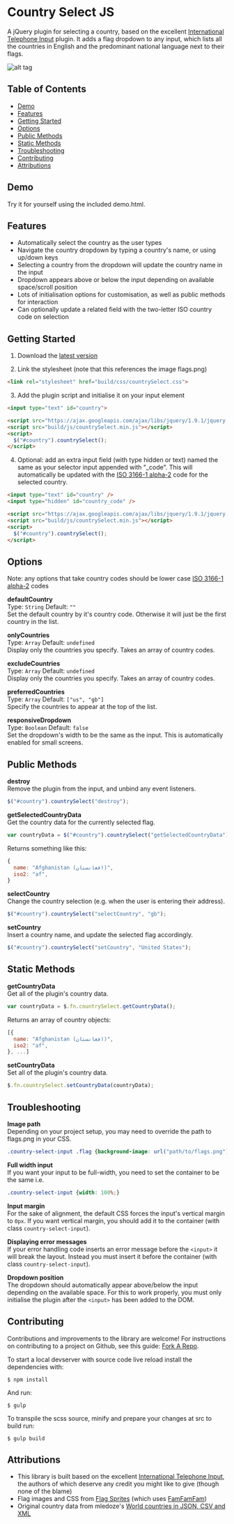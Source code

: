 # Country Select JS
A jQuery plugin for selecting a country, based on the excellent [International Telephone Input](https://github.com/Bluefieldscom/intl-tel-input.git) plugin. It adds a flag dropdown to any input, which lists all the countries in English and the predominant national language next to their flags.

![alt tag](https://raw.github.com/mrmarkfrench/country-select-js/master/screenshot.png)


## Table of Contents

- [Demo](#demo)
- [Features](#features)
- [Getting Started](#getting-started)
- [Options](#options)
- [Public Methods](#public-methods)
- [Static Methods](#static-methods)
- [Troubleshooting](#troubleshooting)
- [Contributing](#contributing)
- [Attributions](#attributions)


## Demo
Try it for yourself using the included demo.html.


## Features
* Automatically select the country as the user types
* Navigate the country dropdown by typing a country's name, or using up/down keys
* Selecting a country from the dropdown will update the country name in the input
* Dropdown appears above or below the input depending on available space/scroll position
* Lots of initialisation options for customisation, as well as public methods for interaction
* Can optionally update a related field with the two-letter ISO country code on selection

## Getting Started
1. Download the [latest version](https://github.com/mrmarkfrench/country-select-js/archive/master.zip)

2. Link the stylesheet (note that this references the image flags.png)
  ```html
  <link rel="stylesheet" href="build/css/countrySelect.css">
  ```

3. Add the plugin script and initialise it on your input element
  ```html
  <input type="text" id="country">
  
  <script src="https://ajax.googleapis.com/ajax/libs/jquery/1.9.1/jquery.min.js"></script>
  <script src="build/js/countrySelect.min.js"></script>
  <script>
    $("#country").countrySelect();
  </script>
  ```
  
4. Optional: add an extra input field (with type hidden or text) named the same as your selector input appended with "_code". This will automatically be updated with the [ISO 3166-1 alpha-2](http://en.wikipedia.org/wiki/ISO_3166-1_alpha-2) code for the selected country.
  ```html
  <input type="text" id="country" />
  <input type="hidden" id="country_code" />
  
  <script src="https://ajax.googleapis.com/ajax/libs/jquery/1.9.1/jquery.min.js"></script>
  <script src="build/js/countrySelect.min.js"></script>
  <script>
    $("#country").countrySelect();
  </script>
  ```


## Options
Note: any options that take country codes should be lower case [ISO 3166-1 alpha-2](http://en.wikipedia.org/wiki/ISO_3166-1_alpha-2) codes  

**defaultCountry**  
Type: `String` Default: `""`  
Set the default country by it's country code. Otherwise it will just be the first country in the list.

**onlyCountries**  
Type: `Array` Default: `undefined`  
Display only the countries you specify. Takes an array of country codes.

**excludeCountries**  
Type: `Array` Default: `undefined`  
Display only the countries you specify. Takes an array of country codes.

**preferredCountries**  
Type: `Array` Default: `["us", "gb"]`  
Specify the countries to appear at the top of the list.

**responsiveDropdown**  
Type: `Boolean` Default: `false`  
Set the dropdown's width to be the same as the input. This is automatically enabled for small screens.


## Public Methods
**destroy**  
Remove the plugin from the input, and unbind any event listeners.  
```js
$("#country").countrySelect("destroy");
```

**getSelectedCountryData**  
Get the country data for the currently selected flag.  
```js
var countryData = $("#country").countrySelect("getSelectedCountryData");
```
Returns something like this:
```js
{
  name: "Afghanistan (‫افغانستان‬‎)",
  iso2: "af",
}
```

**selectCountry**  
Change the country selection (e.g. when the user is entering their address).  
```js
$("#country").countrySelect("selectCountry", "gb");
```

**setCountry**  
Insert a country name, and update the selected flag accordingly.  
```js
$("#country").countrySelect("setCountry", "United States");
```


## Static Methods
**getCountryData**  
Get all of the plugin's country data.  
```js
var countryData = $.fn.countrySelect.getCountryData();
```
Returns an array of country objects:
```js
[{
  name: "Afghanistan (‫افغانستان‬‎)",
  iso2: "af",
}, ...]
```

**setCountryData**  
Set all of the plugin's country data.  
```js
$.fn.countrySelect.setCountryData(countryData);
```


## Troubleshooting
**Image path**  
Depending on your project setup, you may need to override the path to flags.png in your CSS.  
```css
.country-select-input .flag {background-image: url("path/to/flags.png");}
```

**Full width input**  
If you want your input to be full-width, you need to set the container to be the same i.e.
```css
.country-select-input {width: 100%;}
```

**Input margin**  
For the sake of alignment, the default CSS forces the input's vertical margin to `0px`. If you want vertical margin, you should add it to the container (with class `country-select-input`).

**Displaying error messages**  
If your error handling code inserts an error message before the `<input>` it will break the layout. Instead you must insert it before the container (with class `country-select-input`).

**Dropdown position**  
The dropdown should automatically appear above/below the input depending on the available space. For this to work properly, you must only initialise the plugin after the `<input>` has been added to the DOM.

## Contributing
Contributions and improvements to the library are welcome! For instructions on contributing to a project on Github, see this guide: [Fork A Repo](https://help.github.com/articles/fork-a-repo).

To start a local devserver with source code live reload install the dependencies with:

```
$ npm install
```

And run:

```
$ gulp
```

To transpile the scss source, minify and prepare your changes at src to build run:

```
$ gulp build
```

## Attributions
* This library is built based on the excellent [International Telephone Input](https://github.com/Bluefieldscom/intl-tel-input.git), the authors of which deserve any credit you might like to give (though none of the blame)
* Flag images and CSS from [Flag Sprites](http://flag-sprites.com) (which uses [FamFamFam](https://github.com/tkrotoff/famfamfam_flags))
* Original country data from mledoze's [World countries in JSON, CSV and XML](https://github.com/mledoze/countries)
